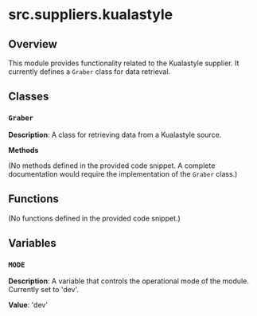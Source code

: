 # src.suppliers.kualastyle

## Overview

This module provides functionality related to the Kualastyle supplier.  It currently defines a `Graber` class for data retrieval.


## Classes

### `Graber`

**Description**:  A class for retrieving data from a Kualastyle source.


**Methods**

(No methods defined in the provided code snippet.  A complete documentation would require the implementation of the `Graber` class.)


## Functions

(No functions defined in the provided code snippet.)

## Variables

### `MODE`

**Description**: A variable that controls the operational mode of the module.  Currently set to 'dev'.

**Value**: 'dev'